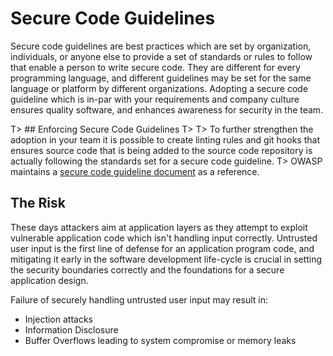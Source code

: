 # Secure Code Guidelines

Secure code guidelines are best practices which are set by organization, individuals, or anyone else to provide a set of standards or rules to follow that enable a person to write secure code. They are different for every programming language, and different guidelines may be set for the same language or platform by different organizations. Adopting a secure code guideline which is in-par with your requirements and company culture ensures quality software, and enhances awareness for security in the team.

T> ## Enforcing Secure Code Guidelines
T>
T> To further strengthen the adoption in your team it is possible to create linting rules and git hooks that ensures source code that is being added to the source code repository is actually following the standards set for a secure code guideline.
T> OWASP maintains a [secure code guideline document](https://www.owasp.org/index.php/OWASP_Secure_Coding_Practices_-_Quick_Reference_Guide) as a reference.

## The Risk

These days attackers aim at application layers as they attempt to exploit vulnerable application code which isn't handling input correctly. Untrusted user input is the first line of defense for an application program code, and mitigating it early in the software development life-cycle is crucial in setting the security boundaries correctly and the foundations for a secure application design.

Failure of securely handling untrusted user input may result in:
* Injection attacks
* Information Disclosure
* Buffer Overflows leading to system compromise or memory leaks
